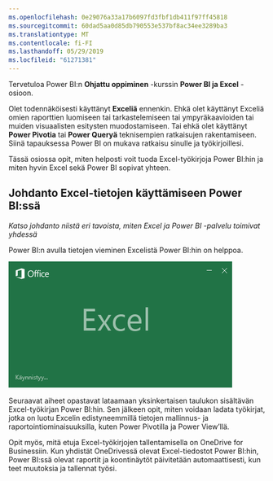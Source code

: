 ```yaml
---
ms.openlocfilehash: 0e29076a33a17b6097fd3fbf1db411f97ff45818
ms.sourcegitcommit: 60dad5aa0d85db790553e537bf8ac34ee3289ba3
ms.translationtype: MT
ms.contentlocale: fi-FI
ms.lasthandoff: 05/29/2019
ms.locfileid: "61271381"
---
```

Tervetuloa Power BI:n **Ohjattu oppiminen** -kurssin **Power BI ja Excel** -osioon.

Olet todennäköisesti käyttänyt **Exceliä** ennenkin. Ehkä olet käyttänyt Exceliä omien raporttien luomiseen tai tarkastelemiseen tai ympyräkaavioiden tai muiden visuaalisten esitysten muodostamiseen. Tai ehkä olet käyttänyt **Power Pivotia** tai **Power Queryä** teknisempien ratkaisujen rakentamiseen. Siinä tapauksessa Power BI on mukava ratkaisu sinulle ja työkirjoillesi.

Tässä osiossa opit, miten helposti voit tuoda Excel-työkirjoja Power BI:hin ja miten hyvin Excel sekä Power BI sopivat yhteen.

## <a name="introduction-to-using-excel-data-in-power-bi"></a>Johdanto Excel-tietojen käyttämiseen Power BI:ssä
*Katso johdanto niistä eri tavoista, miten Excel ja Power BI -palvelu toimivat yhdessä*

Power BI:n avulla tietojen vieminen Excelistä Power BI:hin on helppoa.

![](media/5-1-intro-excel-data/5-1_1.png)

Seuraavat aiheet opastavat lataamaan yksinkertaisen taulukon sisältävän Excel-työkirjan Power BI:hin. Sen jälkeen opit, miten voidaan ladata työkirjat, jotka on luotu Excelin edistyneemmillä tietojen mallinnus- ja raportointiominaisuuksilla, kuten Power Pivotilla ja Power View’llä.

Opit myös, mitä etuja Excel-työkirjojen tallentamisella on OneDrive for Businessiin. Kun yhdistät OneDrivessä olevat Excel-tiedostot Power BI:hin, Power BI:ssä olevat raportit ja koontinäytöt päivitetään automaattisesti, kun teet muutoksia ja tallennat työsi.

